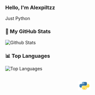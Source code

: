 ### Hello, I'm Alexpiltzz

Just Python

### 🔭 My GitHub Stats

![Github Stats](https://github-readme-stats.vercel.app/api?username=Alexpiltzz&show_icons=true&theme=default&count_private=true)

### 📊 Top Languages

![Top Languages](https://github-readme-stats.vercel.app/api/top-langs/?username=Alexpiltzz&layout=compact&theme=default)


<div style="display: inline_block" align="center"><br>
  <img align="center" alt="Python" height="30" width="40" src="https://raw.githubusercontent.com/devicons/devicon/master/icons/python/python-original.svg">
</div>
